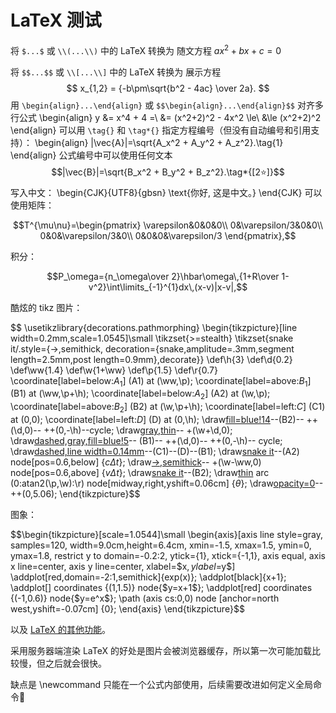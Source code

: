 # LaTeX 测试

将 `$...$` 或 `\\(...\\)` 中的 LaTeX 转换为 随文方程 $ax^2+bx+c=0$

将 `$$...$$` 或 `\\[...\\]` 中的 LaTeX 转换为 展示方程
$$
x_{1,2} = {-b\pm\sqrt{b^2 - 4ac} \over 2a}.
$$
用 `\begin{align}...\end{align}` 或 `$$\begin{align}...\end{align}$$` 对齐多行公式
\begin{align}
 y &= x^4 + 4 =\\
   &= (x^2+2)^2 - 4x^2 \le\\
   &\le (x^2+2)^2
\end{align}
可以用 `\tag{}` 和 `\tag*{}` 指定方程编号（但没有自动编号和引用支持）：
\begin{align}
|\vec{A}|=\sqrt{A_x^2 + A_y^2 + A_z^2}.\tag{1}
\end{align}
公式编号中可以使用任何文本
$$|\vec{B}|=\sqrt{B_x^2 + B_y^2 + B_z^2}.\tag*{[2⭐]}$$
写入中文：
\begin{CJK}{UTF8}{gbsn}
\text{你好, 这是中文。}
\end{CJK}
可以使用矩阵：

$$T^{\mu\nu}=\begin{pmatrix}
\varepsilon&0&0&0\\
0&\varepsilon/3&0&0\\
0&0&\varepsilon/3&0\\
0&0&0&\varepsilon/3
\end{pmatrix},$$

积分：

$$P_\omega={n_\omega\over 2}\hbar\omega\,{1+R\over 1-v^2}\int\limits_{-1}^{1}dx\,(x-v)|x-v|,$$

酷炫的 tikz 图片：

$$
\usetikzlibrary{decorations.pathmorphing}
\begin{tikzpicture}[line width=0.2mm,scale=1.0545]\small
\tikzset{>=stealth}
\tikzset{snake it/.style={->,semithick,
decoration={snake,amplitude=.3mm,segment length=2.5mm,post length=0.9mm},decorate}}
\def\h{3}
\def\d{0.2}
\def\ww{1.4}
\def\w{1+\ww}
\def\p{1.5}
\def\r{0.7}
\coordinate[label=below:$A_1$] (A1) at (\ww,\p);
\coordinate[label=above:$B_1$] (B1) at (\ww,\p+\h);
\coordinate[label=below:$A_2$] (A2) at (\w,\p);
\coordinate[label=above:$B_2$] (B2) at (\w,\p+\h);
\coordinate[label=left:$C$] (C1) at (0,0);
\coordinate[label=left:$D$] (D) at (0,\h);
\draw[fill=blue!14](A2)--(B2)-- ++(\d,0)-- ++(0,-\h)--cycle;
\draw[gray,thin](C1)-- +(\w+\d,0);
\draw[dashed,gray,fill=blue!5](A1)-- (B1)-- ++(\d,0)-- ++(0,-\h)-- cycle;
\draw[dashed,line width=0.14mm](A1)--(C1)--(D)--(B1);
\draw[snake it](C1)--(A2) node[pos=0.6,below] {$c\Delta t$};
\draw[->,semithick](\ww,\p+0.44*\h)-- +(\w-\ww,0) node[pos=0.6,above] {$v\Delta t$};
\draw[snake it](D)--(B2);
\draw[thin](\r,0) arc (0:atan2(\p,\w):\r) node[midway,right,yshift=0.06cm] {$\theta$};
\draw[opacity=0](-0.40,-0.14)-- ++(0,5.06);
\end{tikzpicture}$$

图象：

$$\begin{tikzpicture}[scale=1.0544]\small
\begin{axis}[axis line style=gray,
	samples=120,
	width=9.0cm,height=6.4cm,
	xmin=-1.5, xmax=1.5,
	ymin=0, ymax=1.8,
	restrict y to domain=-0.2:2,
	ytick={1},
	xtick={-1,1},
	axis equal,
	axis x line=center,
	axis y line=center,
	xlabel=$x$,ylabel=$y$]
\addplot[red,domain=-2:1,semithick]{exp(x)};
\addplot[black]{x+1};
\addplot[] coordinates {(1,1.5)} node{$y=x+1$};
\addplot[red] coordinates {(-1,0.6)} node{$y=e^x$};
\path (axis cs:0,0) node [anchor=north west,yshift=-0.07cm] {0};
\end{axis}
\end{tikzpicture}$$

以及 [LaTeX 的其他功能](https://en.wikibooks.org/wiki/LaTeX/Mathematics)。

采用服务器端渲染 LaTeX 的好处是图片会被浏览器缓存，所以第一次可能加载比较慢，但之后就会很快。

缺点是 \newcommand 只能在一个公式内部使用，后续需要改进如何定义全局命令🤔
